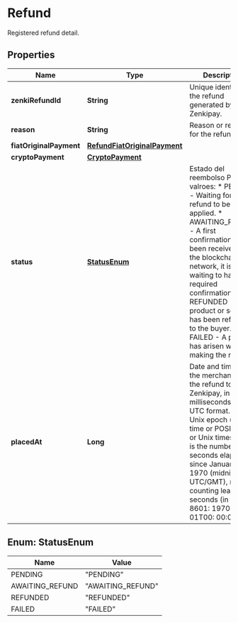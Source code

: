 

# Refund

Registered refund detail.

## Properties

| Name | Type | Description | Notes |
|------------ | ------------- | ------------- | -------------|
|**zenkiRefundId** | **String** | Unique identifier of the refund generated by Zenkipay. |  |
|**reason** | **String** | Reason or reason for the refund. |  |
|**fiatOriginalPayment** | [**RefundFiatOriginalPayment**](RefundFiatOriginalPayment.md) |  |  [optional] |
|**cryptoPayment** | [**CryptoPayment**](CryptoPayment.md) |  |  |
|**status** | [**StatusEnum**](#StatusEnum) | Estado del reembolso  Posibles valroes: * PENDING         - Waiting for the refund to be applied. * AWAITING_REFUND - A first confirmation has been received by the blockchain network, it is waiting to have the required confirmations. * REFUNDED        - The product or service has been refunded to the buyer. * FAILED          - A problem has arisen when making the refund. |  |
|**placedAt** | **Long** | Date and time when the merchant sent the refund to Zenkipay, in milliseconds and UTC format.        The Unix epoch (or Unix time or POSIX time or Unix timestamp) is the number of seconds elapsed since January 1, 1970 (midnight UTC/GMT), not counting leap seconds (in ISO 8601: 1970-01-01T00: 00:00Z) |  |



## Enum: StatusEnum

| Name | Value |
|---- | -----|
| PENDING | &quot;PENDING&quot; |
| AWAITING_REFUND | &quot;AWAITING_REFUND&quot; |
| REFUNDED | &quot;REFUNDED&quot; |
| FAILED | &quot;FAILED&quot; |



